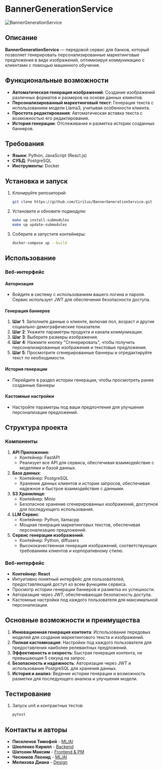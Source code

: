 # BannerGenerationService

![BannerGenerationService](https://githubusercontent.com/path/to/banner-image.png)

## Описание
**BannerGenerationService** — передовой сервис для банков, который позволяет генерировать персонализированные маркетинговые предложения в виде изображений, оптимизируя коммуникацию с клиентами с помощью машинного обучения.

## Функциональные возможности
- **Автоматическая генерация изображений**: Создание изображений различных форматов и размеров на основе данных клиентов.
- **Персонализированный маркетинговый текст**: Генерация текста с использованием модели Llama3, учитывая особенности клиента.
- **Простота редактирования**: Автоматическая вставка текста с возможностью его редактирования.
- **История генерации**: Отслеживание и разметка истории созданных баннеров.

## Требования
- **Языки**: Python, JavaScript (React.js)
- **СУБД**: PostgreSQL
- **Инструменты**: Docker

## Установка и запуск
1. Клонируйте репозиторий:
    ```bash
    git clone https://github.com/Cirilus/BannerGenerationService.git
    ```
2. Установите и обновите подмодули:
    ```bash
    make up install-submodules
    make up update-submodules
    ```
3. Соберите и запустите контейнеры:
    ```bash
    docker-compose up --build
    ```

## Использование
### Веб-интерфейс
#### Авторизация
- Войдите в систему с использованием вашего логина и пароля. Сервис использует JWT для обеспечения безопасности доступа.

#### Генерация баннеров
1. **Шаг 1**: Заполните данные о клиенте, включая пол, возраст и другие социально-демографические показатели.
2. **Шаг 2**: Укажите параметры продукта и канала коммуникации.
3. **Шаг 3**: Выберите размеры изображения.
4. **Шаг 4**: Нажмите кнопку "Сгенерировать", чтобы получить персонализированные изображения и текстовые предложения.
5. **Шаг 5**: Просмотрите сгенерированные баннеры и отредактируйте текст по необходимости.

#### История генерации
- Перейдите в раздел истории генерации, чтобы просмотреть ранее созданные баннеры

#### Кастомные настройки
- Настройте параметры под ваши предпочтения для улучшения персонализации предложений.

## Структура проекта
### Компоненты
1. **API Приложение**:
    - Контейнер: FastAPI
    - Реализует все API для сервиса, обеспечивая взаимодействие с моделями и базой данных.
2. **База данных**:
    - Контейнер: PostgreSQL
    - Хранение данных клиентов и истории запросов, обеспечивая надежное и быстрое взаимодействие с данными.
3. **S3 Хранилище**:
    - Контейнер: Minio
    - Безопасное хранение сгенерированных изображений, доступное для последующего использования.
4. **LLM Сервис**:
    - Контейнер: Python, llamacpp
    - Мощная генерация маркетинговых текстов, обеспечивая персонализацию предложений.
5. **Сервис генерации изображений**:
    - Контейнер: Python, diffusers
    - Высококачественная генерация изображений, соответствующих требованиям клиентов и корпоративному стилю.

### Веб-интерфейс
- **Контейнер: React**
- Интуитивно понятный интерфейс для пользователей, предоставляющий доступ ко всем функциям сервиса.
- Просмотр истории генерации баннеров и разметка их успешности.
- Авторизация через JWT, обеспечивающая безопасность доступа.
- Кастомные настройки под каждого пользователя для максимальной персонализации.

## Основные возможности и преимущества
1. **Инновационная генерация контента**: Использование передовых моделей для создания маркетингового текста и изображений.
2. **Полная кастомизация**: Настройки под каждого пользователя для предоставления наиболее релевантных предложений.
3. **Эффективность и скорость**: Быстрая генерация контента, не превышающая 5 секунд на запрос.
4. **Безопасность и надежность**: Авторизация через JWT и использование PostgreSQL для хранения данных.
5. **История и анализ**: Ведение истории генерации и возможность разметки для последующего анализа и улучшения модели.

## Тестирование
1. Запуск unit и контрактных тестов:
    ```bash
    pytest
    ```

## Контакты и авторы
- **Пискленов Тимофей** - [ML/AI](https://t.me/Pocket_brain)
- **Школенко Кирилл** - [Backend](https://t.me/kirusha23)
- **Шатохин Максим** - [Frontend & PM](https://t.me/WWLaunch)
- **Чесников Леонид** - [ML/AI](https://t.me/RebelRaider)
- **Мелихова Диана** - [Design](https://t.me/dinaubergine)
